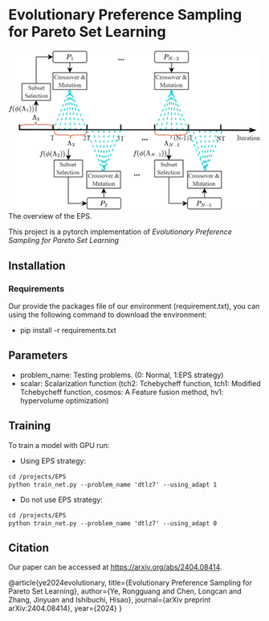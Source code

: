 # Evolutionary Preference Sampling for Pareto Set Learning
![Image](./eps.png)
The overview of the EPS.

This project is a pytorch implementation of *Evolutionary Preference Sampling for Pareto Set Learning*  
## Installation
### Requirements
Our provide the packages file of our environment (requirement.txt), you can using the following command to download the environment:
- pip install -r requirements.txt
## Parameters
- problem_name: Testing problems. (0: Normal, 1:EPS strategy)
- scalar: Scalarization function (tch2: Tchebycheff function, tch1: Modified Tchebycheff function, cosmos: A Feature fusion method, hv1: hypervolume optimization)
## Training
To train a model with GPU run:
- Using EPS strategy:
```
cd /projects/EPS
python train_net.py --problem_name 'dtlz7' --using_adapt 1
```
- Do not use EPS strategy:
```
cd /projects/EPS
python train_net.py --problem_name 'dtlz7' --using_adapt 0
```
## Citation

Our paper can be accessed at https://arxiv.org/abs/2404.08414. 

@article{ye2024evolutionary,
  title={Evolutionary Preference Sampling for Pareto Set Learning},
  author={Ye, Rongguang and Chen, Longcan and Zhang, Jinyuan and Ishibuchi, Hisao},
  journal={arXiv preprint arXiv:2404.08414},
  year={2024}
}


